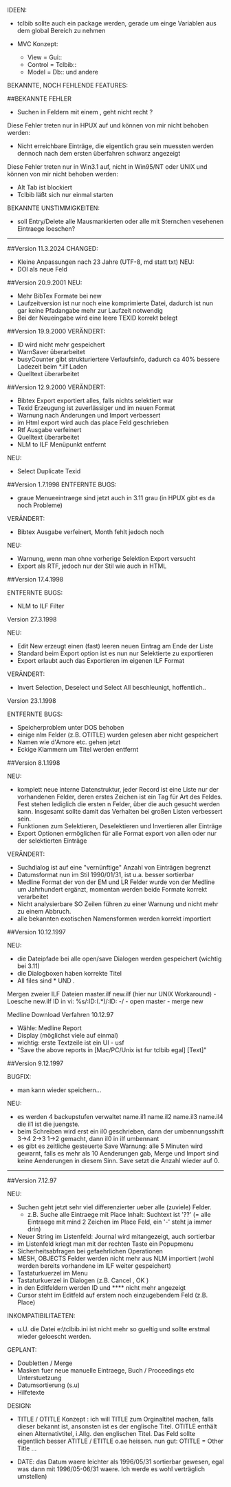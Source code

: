 IDEEN:
- tclbib sollte auch ein package werden, gerade um einge Variablen aus dem 
  global Bereich zu nehmen

- MVC Konzept:
    + View  	= Gui::  
    + Control	= Tclbib::
    + Model 	= Db:: und andere

BEKANNTE, NOCH FEHLENDE FEATURES:

##BEKANNTE FEHLER
- Suchen in Feldern mit einem , geht nicht recht ? 

Diese Fehler treten nur in HPUX auf und können 
von mir nicht behoben werden:
- Nicht erreichbare Einträge, die eigentlich grau sein muessten werden dennoch
  nach dem ersten überfahren schwarz angezeigt 

Diese Fehler treten nur in Win3.1 auf, nicht in Win95/NT oder UNIX und können 
von mir nicht behoben werden:
- Alt Tab ist blockiert
- Tclbib läßt sich nur einmal starten 

BEKANNTE UNSTIMMIGKEITEN:
- soll Entry/Delete alle Mausmarkierten oder alle mit Sternchen vesehenen
  Eintraege loeschen?


-------------------------------------------------------------------------------
##Version 11.3.2024
CHANGED:
- Kleine Anpassungen nach 23 Jahre (UTF-8, md statt txt)
NEU: 
- DOI als neue Feld

##Version 20.9.2001
NEU:
- Mehr BibTex Formate bei new
- Laufzeitversion ist nur noch eine komprimierte Datei, dadurch ist nun gar 
  keine Pfadangabe mehr zur Laufzeit notwendig
- Bei der Neueingabe wird eine leere TEXID korrekt belegt


##Version 19.9.2000
VERÄNDERT:
- ID wird nicht mehr gespeichert
- WarnSaver überarbeitet
- busyCounter gibt strukturiertere Verlaufsinfo, 
  dadurch ca 40% bessere Ladezeit beim *.ilf Laden
- Quelltext überarbeitet


##Version 12.9.2000
VERÄNDERT:
- Bibtex Export exportiert alles, falls nichts selektiert war
- Texid Erzeugung ist zuverlässiger und im neuen Format
- Warnung nach Änderungen und Import verbessert
- im Html export wird auch das place Feld geschrieben
- Rtf Ausgabe verfeinert
- Quelltext überarbeitet
- NLM to ILF Menüpunkt entfernt

NEU:
- Select Duplicate Texid

##Version 1.7.1998
ENTFERNTE BUGS:
- graue Menueeintraege sind jetzt auch in 3.11 grau (in HPUX gibt es da noch
  Probleme)
 
VERÄNDERT:
- Bibtex Ausgabe verfeinert, Month fehlt jedoch noch


NEU:
- Warnung, wenn man ohne vorherige Selektion Export versucht
- Export als RTF, jedoch nur der Stil wie auch in HTML


##Version 17.4.1998

ENTFERNTE BUGS:
- NLM to ILF Filter 

Version 27.3.1998

NEU:
- Edit New erzeugt einen (fast) leeren neuen Eintrag am Ende der Liste
- Standard beim Export option ist es nun nur Selektierte zu exportieren
- Export erlaubt auch das Exportieren im eigenen ILF Format

VERÄNDERT:
- Invert Selection, Deselect und Select All beschleunigt, hoffentlich..


Version 23.1.1998

ENTFERNTE BUGS:
- Speicherproblem unter DOS behoben
- einige nlm Felder (z.B. OTITLE) wurden gelesen aber nicht gespeichert
- Namen wie d'Amore etc. gehen jetzt 
- Eckige Klammern um Titel werden entfernt


##Version 8.1.1998

NEU: 
- komplett neue interne Datenstruktur, jeder Record ist eine Liste nur der
  vorhandenen Felder, deren erstes Zeichen ist ein Tag für Art des Feldes.
  Fest stehen lediglich die ersten n Felder, über die auch gesucht werden 
  kann. Insgesamt sollte damit das Verhalten bei großen Listen verbessert 
  sein.
- Funktionen zum Selektieren, Deselektieren und Invertieren aller Einträge
- Export Optionen ermöglichen für alle Format export von allen oder nur der
  selektierten Einträge

  
VERÄNDERT:
- Suchdialog ist auf eine "vernünftige" Anzahl von Einträgen begrenzt
- Datumsformat nun im Stil 1990/01/31, ist u.a. besser sortierbar
- Medline Format der von der EM und LR Felder wurde von der Medline um 
  Jahrhundert ergänzt, momentan werden beide Formate korrekt verarbeitet
- Nicht analysierbare SO Zeilen führen zu einer Warnung und nicht mehr zu 
  einem Abbruch.
- alle bekannten exotischen Namensformen werden korrekt importiert 

##Version 10.12.1997

NEU:

- die Dateipfade bei alle open/save Dialogen werden gespeichert 
  (wichtig bei 3.11) 
- die Dialogboxen haben korrekte Titel
- All files sind * UND *.*

Mergen zweier ILF Dateien master.ilf new.ilf (hier nur UNIX Workaround)
	- Loesche new.ilf ID in vi: %s/:ID:\(.*\)/:ID: -/
	- open master
	- merge new
	
Medline Download Verfahren 10.12.97
- 	Wähle: Medline Report
- 	Display (möglichst viele auf einmal)
- 	wichtig: erste Textzeile ist ein UI  - usf
- 	"Save the above reports in \[Mac/PC/Unix ist fur tclbib egal\] [Text]"


##Version 9.12.1997

BUGFIX:
- man kann wieder speichern...

NEU:
- es werden 4 backupstufen verwaltet name.il1 name.il2 name.il3 name.il4
  die il1 ist die juengste. 
- beim Schreiben wird erst ein il0 geschrieben, dann der umbennungsshift 
  3->4 2->3 1->2 gemacht, dann il0 in ilf umbennant
- es gibt es zeitliche gesteuerte Save Warnung: alle 5 Minuten wird 
  gewarnt, falls es mehr als 10 Aenderungen gab, Merge und Import sind keine
  Aenderungen in diesem Sinn. Save setzt die Anzahl wieder auf 0.

-------------------------------------------------------------------------------
##Version 7.12.97

NEU:
- Suchen geht jetzt sehr viel differenzierter ueber alle (zuviele) 
  Felder. 
  + z.B. Suche alle Eintraege mit Place Inhalt: 
  	Suchtext ist '??' (= alle Eintraege  mit mind 2 Zeichen im 
	Place Feld, ein '-' steht ja immer drin)
- Neuer String im Listenfeld: Journal wird mitangezeigt, auch sortierbar
- im Listenfeld kriegt man mit der rechten Taste ein Popupmenu
- Sicherheitsabfragen bei gefaehrlichen Operationen
- MESH, OBJECTS Felder werden nicht mehr aus NLM importiert (wohl werden 
  bereits vorhandene im ILF weiter gespeichert)
- Tastaturkuerzel im Menu
- Tastaturkuerzel in Dialogen (z.B. Cancel <Escape>, OK <Return>)
- in den Editfeldern werden ID und **** nicht mehr angezeigt
- Cursor steht im Editfeld auf erstem noch einzugebendem Feld (z.B. Place)

INKOMPATIBILITAETEN:
- u.U. die Datei e:\tclbib.ini ist nicht mehr so gueltig und sollte erstmal 
  wieder geloescht werden.

GEPLANT:
- Doubletten  / Merge 
- Masken fuer neue manuelle Eintraege, Buch / Proceedings etc 
  Unterstuetzung
- Datumsortierung (s.u) 
- Hilfetexte
 
DESIGN:
- TITLE / OTITLE Konzept :
 	ich will TITLE zum Orginaltitel machen, falls dieser bekannt ist, 
	ansonsten ist es der englische Titel.
	OTITLE enthält einen Alternativtitel, i.Allg. den englischen Titel. 
	Das Feld sollte eigentlich besser ATITLE / ETITLE o.ae heissen.
	nun gut: OTITLE = Other Title ...
	
- DATE: das Datum waere leichter als 1996/05/31 sortierbar gewesen, 
  	egal was dann mit 1996/05-06/31 waere. Ich werde es wohl verträglich 
  	umstellen)

